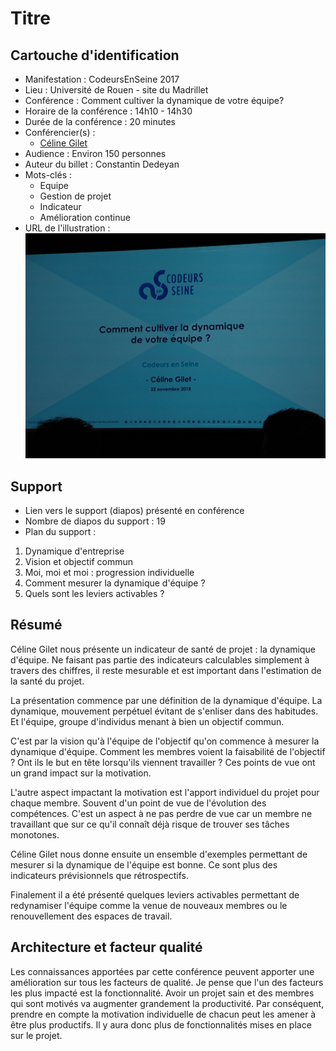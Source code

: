 # Titre

## Cartouche d'identification

 - Manifestation : CodeursEnSeine 2017
 - Lieu : Université de Rouen - site du Madrillet
 - Conférence : Comment cultiver la dynamique de votre équipe?
 - Horaire de la conférence : 14h10 - 14h30
 - Durée de la conférence : 20 minutes
 - Conférencier(s) :
   - [Céline Gilet](https://www.linkedin.com/in/c%C3%A9line-gilet-33794210/ "LinkedIn de Céline Gilet")
 - Audience : Environ 150 personnes
 - Auteur du billet : Constantin Dedeyan
 - Mots-clés : 
   * Equipe
   * Gestion de projet
   * Indicateur
   * Amélioration continue
 - URL de l'illustration : ![Image de la première slide de la présentation](https://raw.githubusercontent.com/prodageo/conf2018a-cdedeyan/master/docs/IMG_20181122_141053110.jpg)

## Support
 - Lien vers le support (diapos) présenté en conférence
 - Nombre de diapos du support : 19
 - Plan du support :
 1. Dynamique d'entreprise
 2. Vision et objectif commun
 3. Moi, moi et moi : progression individuelle
 4. Comment mesurer la dynamique d'équipe ?
 5. Quels sont les leviers activables ?

## Résumé
Céline Gilet nous présente un indicateur de santé de projet : la dynamique d'équipe. Ne faisant pas partie des indicateurs calculables simplement à travers des chiffres, il reste mesurable et est important dans l'estimation de la santé du projet.

La présentation commence par une définition de la dynamique d'équipe. La dynamique,  mouvement perpétuel évitant de s'enliser dans des habitudes. Et l'équipe, groupe d'individus menant à bien un objectif commun.

C'est par la vision qu'à l'équipe de l'objectif qu'on commence à mesurer la dynamique d'équipe. Comment les membres voient la faisabilité de l'objectif ? Ont ils le but en tête lorsqu'ils viennent travailler ? Ces points de vue ont un grand impact sur la motivation.

L'autre aspect impactant la motivation est l'apport individuel du projet pour chaque membre. Souvent d'un point de vue de l'évolution des compétences. C'est un aspect à ne pas perdre de vue car un membre ne travaillant que sur ce qu'il connaît déjà risque de trouver ses tâches monotones.

Céline Gilet nous donne ensuite un ensemble d'exemples permettant de mesurer si la dynamique de l'équipe est bonne. Ce sont plus des indicateurs prévisionnels que rétrospectifs. 

Finalement il a été présenté quelques leviers activables permettant de redynamiser l'équipe comme la venue de nouveaux membres ou le renouvellement des espaces de travail.

## Architecture et facteur qualité
Les connaissances apportées par cette conférence peuvent apporter une amélioration sur tous les facteurs de qualité. Je pense que l'un des facteurs les plus impacté est la fonctionnalité. Avoir un projet sain et des membres qui sont motivés va augmenter grandement la productivité. Par conséquent, prendre en compte la motivation individuelle de chacun peut les amener à être plus productifs. Il y aura donc plus de fonctionnalités mises en place sur le projet.
